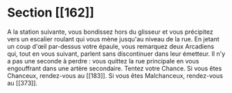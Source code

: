 # Section [[162]]

A la station suivante, vous bondissez hors du glisseur et vous précipitez vers un escalier roulant qui vous mène jusqu'au niveau de la rue. En jetant un coup d'œil par-dessus votre épaule, vous remarquez deux Arcadiens qui, tout en vous suivant, parlent sans discontinuer dans leur émetteur. Il n'y a pas une seconde à perdre : vous quittez la rue principale en vous engouffrant dans une artère secondaire. Tentez votre Chance. Si vous êtes Chanceux, rendez-vous au [[183]]. Si vous êtes Malchanceux, rendez-vous au [[373]].